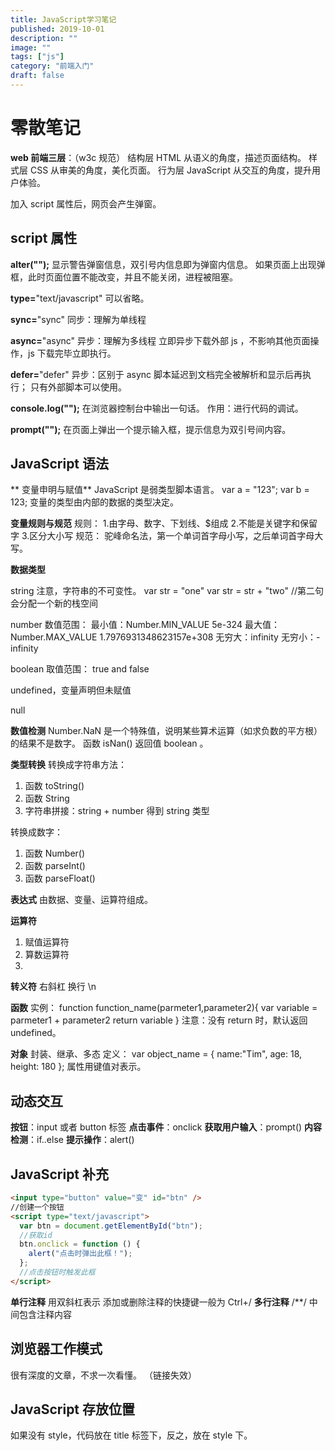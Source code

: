 ```yaml
---
title: JavaScript学习笔记
published: 2019-10-01
description: ""
image: ""
tags: ["js"]
category: "前端入门"
draft: false
---
```


# 零散笔记

**web 前端三层**：（w3c 规范）
结构层 HTML 从语义的角度，描述页面结构。
样式层 CSS 从审美的角度，美化页面。
行为层 JavaScript 从交互的角度，提升用户体验。

加入 script 属性后，网页会产生弹窗。

## script 属性

**alter("");**
显示警告弹窗信息，双引号内信息即为弹窗内信息。
如果页面上出现弹框，此时页面位置不能改变，并且不能关闭，进程被阻塞。

**type=**"text/javascript"
可以省略。

**sync=**"sync"
同步：理解为单线程

**async=**"async"
异步：理解为多线程
立即异步下载外部 js ，不影响其他页面操作，js 下载完毕立即执行。

**defer=**"defer"
异步：区别于 async
脚本延迟到文档完全被解析和显示后再执行；
只有外部脚本可以使用。

**console.log("");**
在浏览器控制台中输出一句话。
作用：进行代码的调试。

**prompt("");**
在页面上弹出一个提示输入框，提示信息为双引号间内容。

## JavaScript 语法

** 变量申明与赋值**
JavaScript 是弱类型脚本语言。
var a = "123";
var b = 123;
变量的类型由内部的数据的类型决定。

**变量规则与规范**
规则： 1.由字母、数字、下划线、$组成 2.不能是关键字和保留字 3.区分大小写
规范：
驼峰命名法，第一个单词首字母小写，之后单词首字母大写。

**数据类型**

string
注意，字符串的不可变性。
var str = "one"
var str = str + "two"
//第二句会分配一个新的栈空间

number
数值范围：
最小值：Number.MIN_VALUE 5e-324
最大值：Number.MAX_VALUE
1.7976931348623157e+308
无穷大：infinity
无穷小：-infinity

boolean
取值范围：
true and false

undefined，变量声明但未赋值

null

**数值检测**
Number.NaN 是一个特殊值，说明某些算术运算（如求负数的平方根）的结果不是数字。
函数 isNan() 返回值 boolean 。

**类型转换**
转换成字符串方法：

1. 函数 toString()
2. 函数 String
3. 字符串拼接：string + number 得到 string 类型

转换成数字：

1. 函数 Number()
2. 函数 parseInt()
3. 函数 parseFloat()

**表达式**
由数据、变量、运算符组成。

**运算符**

1. 赋值运算符
2. 算数运算符
3.

**转义符**
右斜杠
换行 \n

**函数**
实例：
function function_name(parmeter1,parameter2){
var variable = parmeter1 + parameter2
return variable
}
注意：没有 return 时，默认返回 undefined。

**对象**
封装、继承、多态
定义：
var object_name = {
name:"Tim",
age: 18,
height: 180
};
属性用键值对表示。

## 动态交互

**按钮**：input 或者 button 标签
**点击事件**：onclick
**获取用户输入**：prompt()
**内容检测**：if..else
**提示操作**：alert()

## JavaScript 补充

```html
<input type="button" value="变" id="btn" />
//创建一个按钮
<script type="text/javascript">
  var btn = document.getElementById("btn");
  //获取id
  btn.onclick = function () {
    alert("点击时弹出此框！");
  };
  //点击按钮时触发此框
</script>
```

**单行注释**
用双斜杠表示
添加或删除注释的快捷键一般为 Ctrl+/
**多行注释**
/\*\*/ 中间包含注释内容

## 浏览器工作模式

很有深度的文章，不求一次看懂。
（链接失效）

## JavaScript 存放位置

如果没有 style，代码放在 title 标签下，反之，放在 style 下。
